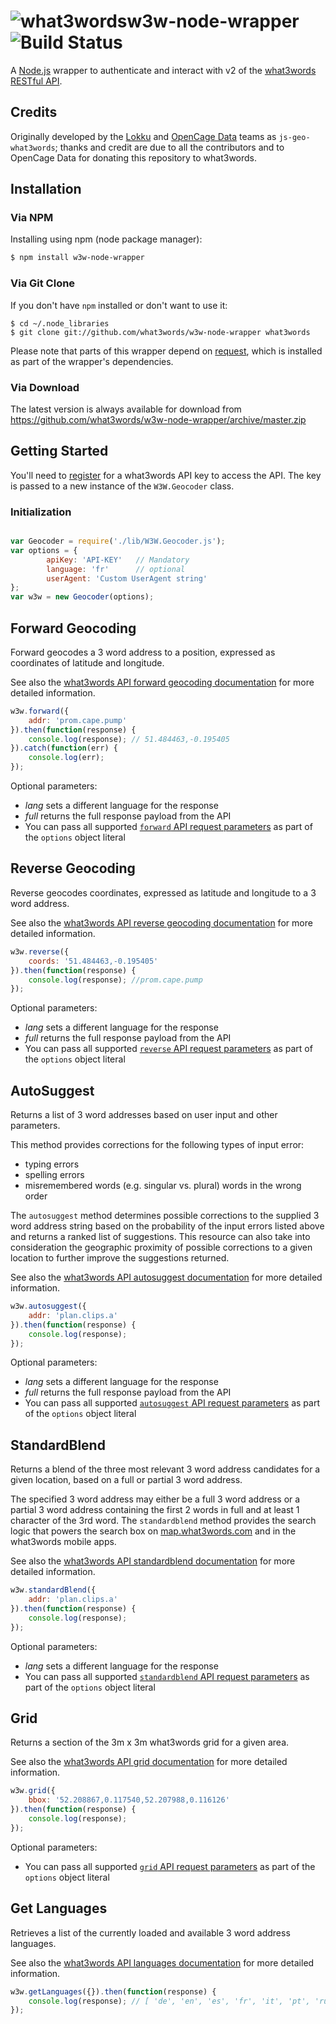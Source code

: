 # ![what3words](https://map.what3words.com/images/map/marker-border.png)w3w-node-wrapper ![Build Status](https://travis-ci.org/what3words/w3w-node-wrapper.svg)

A [Node.js](https://nodejs.org/en/) wrapper to authenticate and interact with v2 of the [what3words RESTful API](https://docs.what3words.com/api/v2/).

## Credits

Originally developed by the [Lokku](http://lokku.com/) and [OpenCage Data](http://www.opencagedata.com/) teams as `js-geo-what3words`; thanks and credit are due to all the contributors and to OpenCage Data for donating this repository to what3words.

## Installation

### Via NPM

Installing using npm (node package manager):

```bash
$ npm install w3w-node-wrapper
```

### Via Git Clone

If you don't have `npm` installed or don't want to use it:

```
$ cd ~/.node_libraries
$ git clone git://github.com/what3words/w3w-node-wrapper what3words
```

Please note that parts of this wrapper depend on [request](https://github.com/request/request), which is installed as part of the wrapper's dependencies.

### Via Download

The latest version is always available for download from https://github.com/what3words/w3w-node-wrapper/archive/master.zip

## Getting Started

You'll need to [register](https://map.what3words.com/register?dev=true) for a what3words API key to access the API. The key is passed to a new instance of the `W3W.Geocoder` class.

### Initialization ###
```javascript

var Geocoder = require('./lib/W3W.Geocoder.js');
var options = {
        apiKey: 'API-KEY'   // Mandatory
        language: 'fr'      // optional
        userAgent: 'Custom UserAgent string'
};
var w3w = new Geocoder(options);
```

## Forward Geocoding

Forward geocodes a 3 word address to a position, expressed as coordinates of latitude and longitude.

See also the [what3words API forward geocoding documentation](https://docs.what3words.com/api/v2/#forward) for more detailed information.

```javascript
w3w.forward({
    addr: 'prom.cape.pump'
}).then(function(response) {
    console.log(response); // 51.484463,-0.195405
}).catch(function(err) {
    console.log(err);
});
```

Optional parameters:

* _lang_ sets a different language for the response
* _full_ returns the full response payload from the API
* You can pass all supported [`forward` API request parameters](https://docs.what3words.com/api/v2/#forward-params) as part of the `options` object literal

## Reverse Geocoding

Reverse geocodes coordinates, expressed as latitude and longitude to a 3 word address.

See also the [what3words API reverse geocoding documentation](https://docs.what3words.com/api/v2/#reverse) for more detailed information.

```javascript
w3w.reverse({
    coords: '51.484463,-0.195405'
}).then(function(response) {
    console.log(response); //prom.cape.pump
});
```

Optional parameters:

* _lang_ sets a different language for the response
* _full_ returns the full response payload from the API
* You can pass all supported [`reverse` API request parameters](https://docs.what3words.com/api/v2/#reverse-params) as part of the `options` object literal

## AutoSuggest

Returns a list of 3 word addresses based on user input and other parameters.

This method provides corrections for the following types of input error:

* typing errors
* spelling errors
* misremembered words (e.g. singular vs. plural)
words in the wrong order

The `autosuggest` method determines possible corrections to the supplied 3 word address string based on the probability of the input errors listed above and returns a ranked list of suggestions. This resource can also take into consideration the geographic proximity of possible corrections to a given location to further improve the suggestions returned.

See also the [what3words API autosuggest documentation](https://docs.what3words.com/api/v2/#autosuggest) for more detailed information.

```javascript
w3w.autosuggest({
    addr: 'plan.clips.a'
}).then(function(response) {
    console.log(response);
});
```

Optional parameters:

* _lang_ sets a different language for the response
* _full_ returns the full response payload from the API
* You can pass all supported [`autosuggest` API request parameters](https://docs.what3words.com/api/v2/#autosuggest-params) as part of the `options` object literal

## StandardBlend

Returns a blend of the three most relevant 3 word address candidates for a given location, based on a full or partial 3 word address.

The specified 3 word address may either be a full 3 word address or a partial 3 word address containing the first 2 words in full and at least 1 character of the 3rd word. The `standardblend` method provides the search logic that powers the search box on [map.what3words.com](map.what3words.com) and in the what3words mobile apps.

See also the [what3words API standardblend documentation](https://docs.what3words.com/api/v2/#standardblend) for more detailed information.

```javascript
w3w.standardBlend({
    addr: 'plan.clips.a'
}).then(function(response) {
    console.log(response);
});
```

Optional parameters:

* _lang_ sets a different language for the response
* You can pass all supported [`standardblend` API request parameters](https://docs.what3words.com/api/v2/#standardblend-params) as part of the `options` object literal

## Grid

Returns a section of the 3m x 3m what3words grid for a given area.

See also the [what3words API grid documentation](https://docs.what3words.com/api/v2/#grid) for more detailed information.

```javascript
w3w.grid({
    bbox: '52.208867,0.117540,52.207988,0.116126'
}).then(function(response) {
    console.log(response);
});
```

Optional parameters:

* You can pass all supported [`grid` API request parameters](https://docs.what3words.com/api/v2/#grid-params) as part of the `options` object literal

## Get Languages

Retrieves a list of the currently loaded and available 3 word address languages.

See also the [what3words API languages documentation](https://docs.what3words.com/api/v2/#lang) for more detailed information.

```javascript
w3w.getLanguages({}).then(function(response) {
    console.log(response); // [ 'de', 'en', 'es', 'fr', 'it', 'pt', 'ru', 'sv', 'sw', 'tr' ]
});
```
